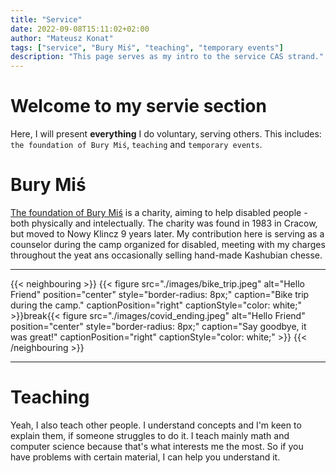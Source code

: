 ```yaml
---
title: "Service"
date: 2022-09-08T15:11:02+02:00
author: "Mateusz Konat"
tags: ["service", "Bury Miś", "teaching", "temporary events"]
description: "This page serves as my intro to the service CAS strand."
---
```


# Welcome to my servie section
Here, I will present **everything** I do voluntary, serving others. This includes: `the foundation of Bury Miś`, `teaching` and `temporary events`.

# Bury Miś
[The foundation of Bury Miś](https://buremisie.org.pl) is a charity, aiming to help disabled people - both physically and intelectually. The charity was found in 1983 in Cracow, but moved to Nowy Klincz 9 years later. My contribution here is serving as a counselor during the camp organized for disabled, meeting with my charges throughout the yeat ans occasionally selling hand-made Kashubian chesse.

***
{{< neighbouring >}}
{{< figure src="./images/bike_trip.jpeg" alt="Hello Friend" position="center" style="border-radius: 8px;" caption="Bike trip during the camp." captionPosition="right" captionStyle="color: white;" >}}break{{< figure src="./images/covid_ending.jpeg" alt="Hello Friend" position="center" style="border-radius: 8px;" caption="Say goodbye, it was great!" captionPosition="right" captionStyle="color: white;" >}}
{{< /neighbouring >}}
***

# Teaching
Yeah, I also teach other people. I understand concepts and I'm keen to explain them, if someone struggles to do it. I teach mainly math and computer science because that's what interests me the most. So if you have problems with certain material, I can help you understand it.
